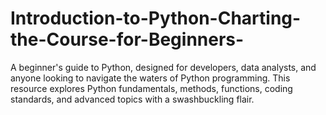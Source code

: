 # Introduction-to-Python-Charting-the-Course-for-Beginners-
A beginner's guide to Python, designed for developers, data analysts, and anyone looking to navigate the waters of Python programming. This resource explores Python fundamentals, methods, functions, coding standards, and advanced topics with a swashbuckling flair.
